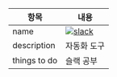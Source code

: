 
|항목|내용|
|------|---|
|name| [![slack](https://img.shields.io/badge/slack-black?style=for-the-badge&logo=slack)](https://slack.com/intl/ko-kr)|
|description|자동화 도구|
|things to do|슬랙 공부 |
